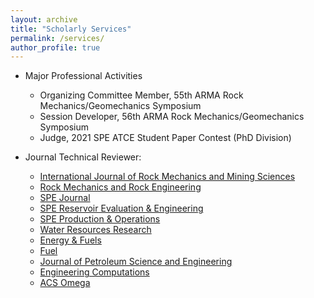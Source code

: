 ```yaml
---
layout: archive
title: "Scholarly Services"
permalink: /services/
author_profile: true
---
```


- Major Professional Activities

  - Organizing Committee Member, 55th ARMA Rock Mechanics/Geomechanics Symposium
  - Session Developer, 56th ARMA Rock Mechanics/Geomechanics Symposium
  - Judge, 2021 SPE ATCE Student Paper Contest (PhD Division)


- Journal Technical Reviewer:

  - [International Journal of Rock Mechanics and Mining Sciences](https://www.journals.elsevier.com/international-journal-of-rock-mechanics-and-mining-sciences)
  - [Rock Mechanics and Rock Engineering](https://www.springer.com/journal/603)
  - [SPE Journal](https://www.onepetro.org/journals)
  - [SPE Reservoir Evaluation & Engineering](https://www.onepetro.org/journals)
  - [SPE Production & Operations](https://www.onepetro.org/journals)
  - [Water Resources Research](https://agupubs.onlinelibrary.wiley.com/journal/19447973)
  - [Energy & Fuels](https://pubs.acs.org/journal/enfuem)
  - [Fuel](https://www.journals.elsevier.com/fuel)
  - [Journal of Petroleum Science and Engineering](https://www.journals.elsevier.com/journal-of-petroleum-science-and-engineering)
  - [Engineering Computations](https://www.emerald.com/insight/publication/issn/0264-4401)
  - [ACS Omega](https://pubs.acs.org/journal/acsodf)
  